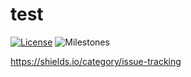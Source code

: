 # test
[![License](https://img.shields.io/github/milestones/progress-percent/pernicius/test/1)](https://github.com/TheCherno/Hazel/blob/master/LICENSE)
![Milestones](https://img.shields.io/github/milestones/all/pernicius/test?color=orange)


https://shields.io/category/issue-tracking
